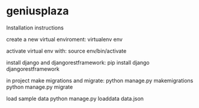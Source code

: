 # geniusplaza

Installation instructions

create a new virtual enviroment:
virtualenv env

activate virtual env with:
source env/bin/activate

install django and djangorestframework:
pip install django djangorestframework

in project make migrations and migrate:
python manage.py makemigrations
python manage.py migrate

load sample data
python manage.py loaddata data.json
